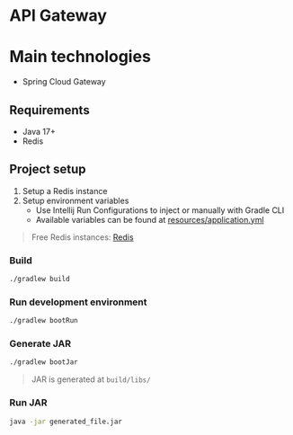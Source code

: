 # API Gateway

# Main technologies

- Spring Cloud Gateway

## Requirements

- Java 17+
- Redis

## Project setup

1. Setup a Redis instance
1. Setup environment variables
    - Use Intellij Run Configurations to inject or manually with Gradle CLI
    - Available variables can be found at [resources/application.yml](src/main/resources/application.yml)

> Free Redis instances: [Redis](https://redis.com/)

### Build

```sh
./gradlew build
```

### Run development environment

```sh
./gradlew bootRun
```

### Generate JAR

```sh
./gradlew bootJar
```

> JAR is generated at `build/libs/`

### Run JAR

```sh
java -jar generated_file.jar
```